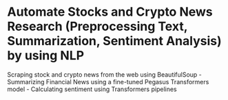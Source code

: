 # Automate Stocks and Crypto News Research (Preprocessing Text, Summarization, Sentiment Analysis) by using NLP

Scraping stock and crypto news from the web using BeautifulSoup - Summarizing Financial News using a fine-tuned Pegasus Transformers model - Calculating sentiment using Transformers pipelines
